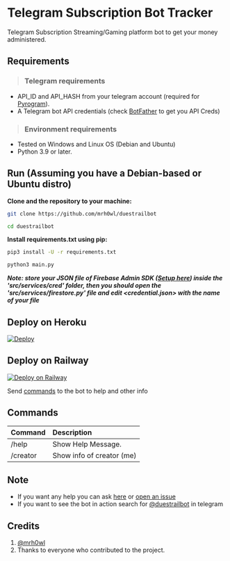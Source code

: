 # Telegram Subscription Bot Tracker

Telegram Subscription Streaming/Gaming platform bot to get your money administered.

## Requirements

> ### Telegram requirements

- API_ID and API_HASH from your telegram account (required for [Pyrogram](https://docs.pyrogram.org/intro/quickstart)).
- A Telegram bot API credentials (check [BotFather](https://t.me/BotFather) to get you API Creds)

> ### Environment requirements

- Tested on Windows and Linux OS (Debian and Ubuntu)
- Python 3.9 or later.

## Run (Assuming you have a Debian-based or Ubuntu distro)

**Clone and the repository to your machine:**

```sh
git clone https://github.com/mrh0wl/duestrailbot
```

```sh
cd duestrailbot
```

**Install requirements.txt using pip:**

```sh
pip3 install -U -r requirements.txt
```

```sh
python3 main.py
```

**_Note: store your JSON file of Firebase Admin SDK ([Setup here](https://firebase.google.com/docs/admin/setup#initialize-sdk)) inside the 'src/services/cred' folder, then you should open the 'src/services/firestore.py' file and edit <credential.json> with the name of your file_**

## Deploy on Heroku

[![Deploy](https://www.herokucdn.com/deploy/button.svg)](https://heroku.com/deploy?template=https://github.com/mrh0wl/duestrailbot/tree/master)

## Deploy on Railway

[![Deploy on Railway](https://railway.app/button.svg)](https://railway.app/new/template/I776yL?referralCode=aQLW6q)

Send [commands](https://github.com/mrh0wl/duestrailbot/blob/master/README.md#commands) to the bot to help and other info

## Commands

| Command  | Description               |
| :------- | :------------------------ |
| /help    | Show Help Message.        |
| /creator | Show info of creator (me) |

## Note

- If you want any help you can ask [here](https://t.me/mrh0wl) or [open an issue](https://github.com/mrh0wl/duestrailbot/issues/new)
- If you want to see the bot in action search for [@duestrailbot](https://t.me/duestrailbot) in telegram

## Credits

1. [@mrh0wl](https://github.com/mrh0wl)
2. Thanks to everyone who contributed to the project.
